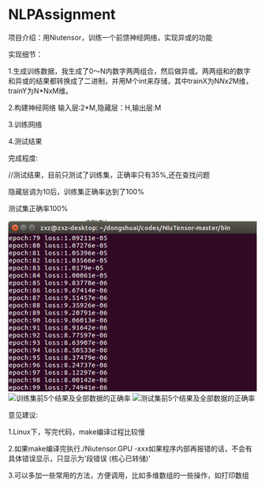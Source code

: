 # NLPAssignment

项目介绍：用Niutensor，训练一个前馈神经网络，实现异或的功能

实现细节：

1.生成训练数据，我生成了0～N内数字两两组合，然后做异或。两两组和的数字和异或的结果都转换成了二进制，并用M个int来存储，其中trainX为N*Nx2*M维，trainY为N*NxM维。

2.构建神经网络 输入层:2*M,隐藏层：H,输出层:M

3.训练网络

4.测试结果


完成程度:

//测试结果，目前只测试了训练集，正确率只有35%,还在查找问题

隐藏层调为10后，训练集正确率达到了100%

测试集正确率100%

![训练后的损失](https://github.com/sarsbug/NLPAssignment/blob/master/results/1.png)
![训练集前5个结果及全部数据的正确率](https://github.com/sarsbug/NLPAssignment/tree/master/results/2.png)
![测试集前5个结果及全部数据的正确率](https://github.com/sarsbug/NLPAssignment/tree/master/results/3.png)



意见建议:

1.Linux下，写完代码，make编译过程比较慢

2.如果make编译完执行./Niutensor.GPU -xxx如果程序内部再报错的话，不会有具体错误显示，只显示为'段错误 (核心已转储)'

3.可以多加一些常用的方法，方便调用，比如多维数组的一些操作，如打印数组
